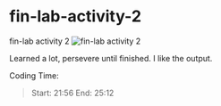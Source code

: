 # fin-lab-activity-2
fin-lab activity 2
![fin-lab activity 2](https://github.com/owenlim225/fin-lab-activity-2/assets/87555304/b9efb6d9-39cc-4621-be46-84fa372374ae)

Learned a lot, persevere until finished. I like the output.


Coding Time:
> Start: 21:56
> End: 25:12
